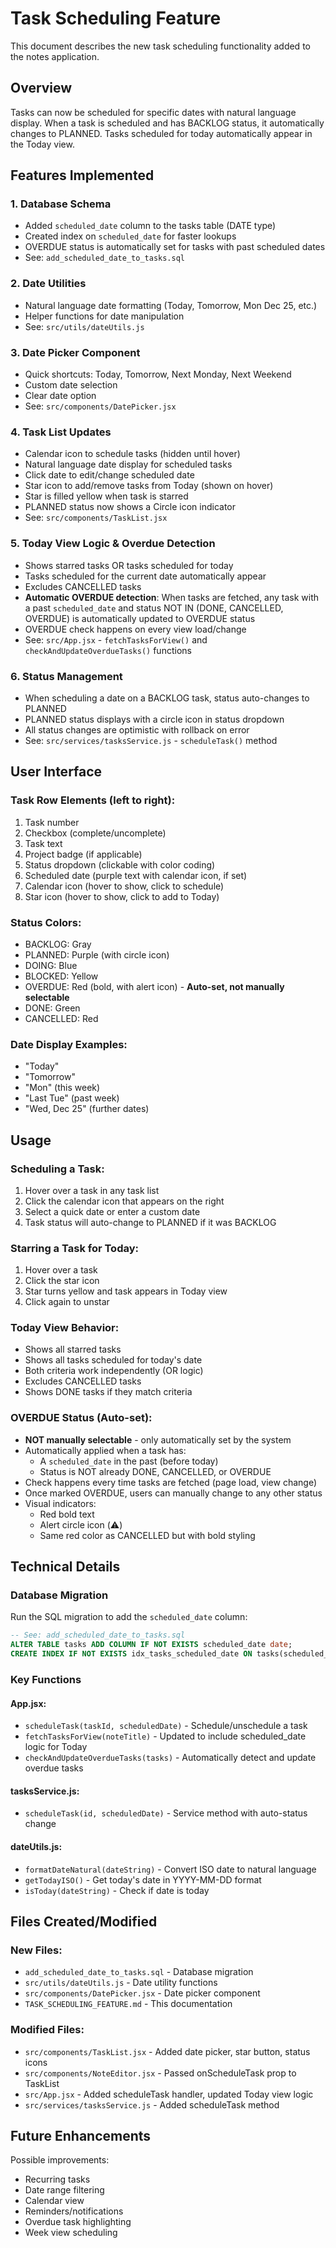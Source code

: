 # Task Scheduling Feature

This document describes the new task scheduling functionality added to the notes application.

## Overview

Tasks can now be scheduled for specific dates with natural language display. When a task is scheduled and has BACKLOG status, it automatically changes to PLANNED. Tasks scheduled for today automatically appear in the Today view.

## Features Implemented

### 1. Database Schema
- Added `scheduled_date` column to the tasks table (DATE type)
- Created index on `scheduled_date` for faster lookups
- OVERDUE status is automatically set for tasks with past scheduled dates
- See: `add_scheduled_date_to_tasks.sql`

### 2. Date Utilities
- Natural language date formatting (Today, Tomorrow, Mon Dec 25, etc.)
- Helper functions for date manipulation
- See: `src/utils/dateUtils.js`

### 3. Date Picker Component
- Quick shortcuts: Today, Tomorrow, Next Monday, Next Weekend
- Custom date selection
- Clear date option
- See: `src/components/DatePicker.jsx`

### 4. Task List Updates
- Calendar icon to schedule tasks (hidden until hover)
- Natural language date display for scheduled tasks
- Click date to edit/change scheduled date
- Star icon to add/remove tasks from Today (shown on hover)
- Star is filled yellow when task is starred
- PLANNED status now shows a Circle icon indicator
- See: `src/components/TaskList.jsx`

### 5. Today View Logic & Overdue Detection
- Shows starred tasks OR tasks scheduled for today
- Tasks scheduled for the current date automatically appear
- Excludes CANCELLED tasks
- **Automatic OVERDUE detection**: When tasks are fetched, any task with a past `scheduled_date` and status NOT IN (DONE, CANCELLED, OVERDUE) is automatically updated to OVERDUE status
- OVERDUE check happens on every view load/change
- See: `src/App.jsx` - `fetchTasksForView()` and `checkAndUpdateOverdueTasks()` functions

### 6. Status Management
- When scheduling a date on a BACKLOG task, status auto-changes to PLANNED
- PLANNED status displays with a circle icon in status dropdown
- All status changes are optimistic with rollback on error
- See: `src/services/tasksService.js` - `scheduleTask()` method

## User Interface

### Task Row Elements (left to right):
1. Task number
2. Checkbox (complete/uncomplete)
3. Task text
4. Project badge (if applicable)
5. Status dropdown (clickable with color coding)
6. Scheduled date (purple text with calendar icon, if set)
7. Calendar icon (hover to show, click to schedule)
8. Star icon (hover to show, click to add to Today)

### Status Colors:
- BACKLOG: Gray
- PLANNED: Purple (with circle icon)
- DOING: Blue
- BLOCKED: Yellow
- OVERDUE: Red (bold, with alert icon) - **Auto-set, not manually selectable**
- DONE: Green
- CANCELLED: Red

### Date Display Examples:
- "Today"
- "Tomorrow"
- "Mon" (this week)
- "Last Tue" (past week)
- "Wed, Dec 25" (further dates)

## Usage

### Scheduling a Task:
1. Hover over a task in any task list
2. Click the calendar icon that appears on the right
3. Select a quick date or enter a custom date
4. Task status will auto-change to PLANNED if it was BACKLOG

### Starring a Task for Today:
1. Hover over a task
2. Click the star icon
3. Star turns yellow and task appears in Today view
4. Click again to unstar

### Today View Behavior:
- Shows all starred tasks
- Shows all tasks scheduled for today's date
- Both criteria work independently (OR logic)
- Excludes CANCELLED tasks
- Shows DONE tasks if they match criteria

### OVERDUE Status (Auto-set):
- **NOT manually selectable** - only automatically set by the system
- Automatically applied when a task has:
  - A `scheduled_date` in the past (before today)
  - Status is NOT already DONE, CANCELLED, or OVERDUE
- Check happens every time tasks are fetched (page load, view change)
- Once marked OVERDUE, users can manually change to any other status
- Visual indicators:
  - Red bold text
  - Alert circle icon (⚠️)
  - Same red color as CANCELLED but with bold styling

## Technical Details

### Database Migration
Run the SQL migration to add the `scheduled_date` column:
```sql
-- See: add_scheduled_date_to_tasks.sql
ALTER TABLE tasks ADD COLUMN IF NOT EXISTS scheduled_date date;
CREATE INDEX IF NOT EXISTS idx_tasks_scheduled_date ON tasks(scheduled_date);
```

### Key Functions

#### App.jsx:
- `scheduleTask(taskId, scheduledDate)` - Schedule/unschedule a task
- `fetchTasksForView(noteTitle)` - Updated to include scheduled_date logic for Today
- `checkAndUpdateOverdueTasks(tasks)` - Automatically detect and update overdue tasks

#### tasksService.js:
- `scheduleTask(id, scheduledDate)` - Service method with auto-status change

#### dateUtils.js:
- `formatDateNatural(dateString)` - Convert ISO date to natural language
- `getTodayISO()` - Get today's date in YYYY-MM-DD format
- `isToday(dateString)` - Check if date is today

## Files Created/Modified

### New Files:
- `add_scheduled_date_to_tasks.sql` - Database migration
- `src/utils/dateUtils.js` - Date utility functions
- `src/components/DatePicker.jsx` - Date picker component
- `TASK_SCHEDULING_FEATURE.md` - This documentation

### Modified Files:
- `src/components/TaskList.jsx` - Added date picker, star button, status icons
- `src/components/NoteEditor.jsx` - Passed onScheduleTask prop to TaskList
- `src/App.jsx` - Added scheduleTask handler, updated Today view logic
- `src/services/tasksService.js` - Added scheduleTask method

## Future Enhancements

Possible improvements:
- Recurring tasks
- Date range filtering
- Calendar view
- Reminders/notifications
- Overdue task highlighting
- Week view scheduling
